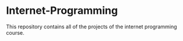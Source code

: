 # Internet-Programming
This repository contains all of the projects of the internet programming course.
